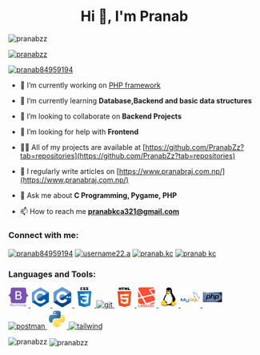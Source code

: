 <h1 align="center">Hi 👋, I'm Pranab</h1>
<p align="left"> <img src="https://komarev.com/ghpvc/?username=pranabzz&label=Profile%20views&color=0e75b6&style=flat" alt="pranabzz" /> </p>

<p align="left"> <a href="https://github.com/ryo-ma/github-profile-trophy"><img src="https://github-profile-trophy.vercel.app/?username=pranabzz" alt="pranabzz" /></a> </p>

<p align="left"> <a href="https://twitter.com/pranab84959194" target="blank"><img src="https://img.shields.io/twitter/follow/pranab84959194?logo=twitter&style=for-the-badge" alt="pranab84959194" /></a> </p>

- 🔭 I’m currently working on [PHP framework](https://github.com/PranabZz/PHP_Framework)

- 🌱 I’m currently learning **Database,Backend and basic data structures**

- 👯 I’m looking to collaborate on **Backend Projects**

- 🤝 I’m looking for help with **Frontend**

- 👨‍💻 All of my projects are available at [https://github.com/PranabZz?tab=repositories](https://github.com/PranabZz?tab=repositories)

- 📝 I regularly write articles on [https://www.pranabraj.com.np/](https://www.pranabraj.com.np/)

- 💬 Ask me about **C Programming, Pygame, PHP**

- 📫 How to reach me **pranabkca321@gmail.com**

<h3 align="left">Connect with me:</h3>
<p align="left">
<a href="https://twitter.com/pranab84959194" target="blank"><img align="center" src="https://raw.githubusercontent.com/rahuldkjain/github-profile-readme-generator/master/src/images/icons/Social/twitter.svg" alt="pranab84959194" height="30" width="40" /></a>
<a href="https://fb.com/username22.a" target="blank"><img align="center" src="https://raw.githubusercontent.com/rahuldkjain/github-profile-readme-generator/master/src/images/icons/Social/facebook.svg" alt="username22.a" height="30" width="40" /></a>
<a href="https://instagram.com/pranab.kc" target="blank"><img align="center" src="https://raw.githubusercontent.com/rahuldkjain/github-profile-readme-generator/master/src/images/icons/Social/instagram.svg" alt="pranab.kc" height="30" width="40" /></a>
<a href="https://www.hackerrank.com/pranab kc" target="blank"><img align="center" src="https://raw.githubusercontent.com/rahuldkjain/github-profile-readme-generator/master/src/images/icons/Social/hackerrank.svg" alt="pranab kc" height="30" width="40" /></a>
</p>

<h3 align="left">Languages and Tools:</h3>
<p align="left"> <a href="https://getbootstrap.com" target="_blank" rel="noreferrer"> <img src="https://raw.githubusercontent.com/devicons/devicon/master/icons/bootstrap/bootstrap-plain-wordmark.svg" alt="bootstrap" width="40" height="40"/> </a> <a href="https://www.cprogramming.com/" target="_blank" rel="noreferrer"> <img src="https://raw.githubusercontent.com/devicons/devicon/master/icons/c/c-original.svg" alt="c" width="40" height="40"/> </a> <a href="https://www.w3schools.com/cpp/" target="_blank" rel="noreferrer"> <img src="https://raw.githubusercontent.com/devicons/devicon/master/icons/cplusplus/cplusplus-original.svg" alt="cplusplus" width="40" height="40"/> </a> <a href="https://www.w3schools.com/css/" target="_blank" rel="noreferrer"> <img src="https://raw.githubusercontent.com/devicons/devicon/master/icons/css3/css3-original-wordmark.svg" alt="css3" width="40" height="40"/> </a> <a href="https://git-scm.com/" target="_blank" rel="noreferrer"> <img src="https://www.vectorlogo.zone/logos/git-scm/git-scm-icon.svg" alt="git" width="40" height="40"/> </a> <a href="https://www.w3.org/html/" target="_blank" rel="noreferrer"> <img src="https://raw.githubusercontent.com/devicons/devicon/master/icons/html5/html5-original-wordmark.svg" alt="html5" width="40" height="40"/> </a> <a href="https://laravel.com/" target="_blank" rel="noreferrer"> <img src="https://raw.githubusercontent.com/devicons/devicon/master/icons/laravel/laravel-plain-wordmark.svg" alt="laravel" width="40" height="40"/> </a> <a href="https://www.linux.org/" target="_blank" rel="noreferrer"> <img src="https://raw.githubusercontent.com/devicons/devicon/master/icons/linux/linux-original.svg" alt="linux" width="40" height="40"/> </a> <a href="https://www.mysql.com/" target="_blank" rel="noreferrer"> <img src="https://raw.githubusercontent.com/devicons/devicon/master/icons/mysql/mysql-original-wordmark.svg" alt="mysql" width="40" height="40"/> </a> <a href="https://www.php.net" target="_blank" rel="noreferrer"> <img src="https://raw.githubusercontent.com/devicons/devicon/master/icons/php/php-original.svg" alt="php" width="40" height="40"/> </a> <a href="https://postman.com" target="_blank" rel="noreferrer"> <img src="https://www.vectorlogo.zone/logos/getpostman/getpostman-icon.svg" alt="postman" width="40" height="40"/> </a> <a href="https://www.python.org" target="_blank" rel="noreferrer"> <img src="https://raw.githubusercontent.com/devicons/devicon/master/icons/python/python-original.svg" alt="python" width="40" height="40"/> </a> <a href="https://tailwindcss.com/" target="_blank" rel="noreferrer"> <img src="https://www.vectorlogo.zone/logos/tailwindcss/tailwindcss-icon.svg" alt="tailwind" width="40" height="40"/> </a> </p>

<p><img align="left" src="https://github-readme-stats.vercel.app/api/top-langs?username=pranabzz&show_icons=true&locale=en&layout=compact" alt="pranabzz" /></p>

<p>&nbsp;<img align="center" src="https://github-readme-stats.vercel.app/api?username=pranabzz&show_icons=true&locale=en" alt="pranabzz" /></p>


